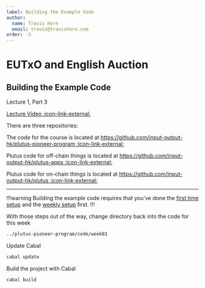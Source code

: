 ```yaml
---
label: Building the Example Code
author:
  name: Travis Horn
  email: travis@travishorn.com
order: -3
---
```


# EUTxO and English Auction

## Building the Example Code

Lecture 1, Part 3

[Lecture Video
:icon-link-external:](https://www.youtube.com/watch?v=zPaDp4R9X7o&list=PLNEK_Ejlx3x2nLM4fAck2JS6KhFQlXq2N&index=3)

There are three repositories:

The code for the course is located at
[https://github.com/input-output-hk/plutus-pioneer-program
:icon-link-external:](https://github.com/input-output-hk/plutus-pioneer-program)

Plutus code for off-chain things is located at
[https://github.com/input-output-hk/plutus-apps
:icon-link-external:](https://github.com/input-output-hk/plutus-apps)

Plutus code for on-chain things is located at
[https://github.com/input-output-hk/plutus
:icon-link-external:](https://github.com/input-output-hk/plutus)

---

!!!warning
Building the example code requires that you've done the [first time
setup](../first-time-setup.md) and the [weekly
setup](../weekly-setup.md) first.
!!!

With those steps out of the way, change directory back into the code for this
week

```bash
../plutus-pioneer-program/code/week01
```

Update Cabal

```bash
cabal update
```

Build the project with Cabal

```bash
cabal build
```
